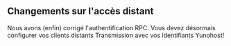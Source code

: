 ## Changements sur l'accès distant

Nous avons (enfin) corrigé l'authentification RPC. Vous devez désormais configurer
vos clients distants Transmission avec vos identifiants Yunohost!
